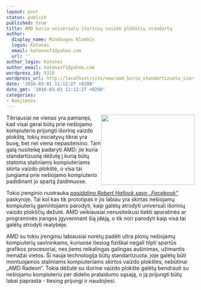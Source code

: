 ```yaml
---
layout: post
status: publish
published: true
title: AMD kuria universalų išorinių vaizdo plokščių standartą
author:
  display_name: Mindaugas Klumbis
  login: Katonas
  email: katonasf1@yahoo.com
  url: ''
author_login: Katonas
author_email: katonasf1@yahoo.com
wordpress_id: 9310
wordpress_url: http://localhost/site/new/amd_kuria_standartizuota_isoriniu_vaizdo_ploksciu_dezute/
date: '2016-03-01 11:12:27 +0200'
date_gmt: '2016-03-01 11:12:27 +0200'
categories:
- Naujienos
---
```

<p>
	<a href="http://technews.lt/userfiles/AMD-teases-graphics-amplifier.jpg"><img alt="" src="http://technews.lt/userfiles/AMD-teases-graphics-amplifier.jpg" style="width: 250px; height: 188px; float: right;" /></a>Tikriausiai ne vienas yra pamanęs, kad visai gerai būtų prie ne&scaron;iojamo kompiuterio prijungti i&scaron;orinę vaizdo plok&scaron;tę, tokių iniciatyvų tikrai yra buvę, bet nei viena nepasiteisino. Tam galą nusiteikę padaryti AMD: jie kuria standartizuotą dėžutę į kurią būtų statoma staliniams kompiuteriams skirta vaizdo plok&scaron;tė, o visa tai jungiama prie ne&scaron;iojamo kompiuterio padidinant jo spartą žaidimuose.</p>
<p>
	Tokio įrenginio nuotrauka <em><a href="https://www.facebook.com/photo.php?fbid=10206970028584056&amp;set=a.3640121236526.2151504.1079133132&amp;type=3&amp;theater">pasidalino Robert Hallock savo &bdquo;Facebook&ldquo;</a></em> paskyroje. Tai kol kas tik prototipas ir jis labiau yra skirtas ne&scaron;iojamų kompiuterių gamintojams parodyti, kaip galėtų atrodyti universali i&scaron;orinių vaizdo plok&scaron;čių dežutė. AMD veikiausiai nenusiteikusi tiekti aparatinės ar programinės įrangos įgyveninant &scaron;ią įdėją, o tik nori parodyti kaip visa tai galėtų atrodyti realybėje.</p>
<p>
	AMD su tokiu įrenginiu labiausiai norėtų padėti ultra plonų ne&scaron;iojamų kompiuterių savininkams, kuriuose tiesiog fizi&scaron;kai negali tilpti spartūs grafikos procesoriai, nes jiems reikalingas galingas au&scaron;inimas, užimantis nemažai vietos. &Scaron;i nauja technologija būtų standartizuota, joje galėtų būti montuojamos staliniams kompiuteriams skirtos vaizdo plok&scaron;tės, nebūtinai &bdquo;AMD Radeon&ldquo;. Tokia dėžutė su i&scaron;orine vaizdo plok&scaron;te galėtų bendrauti su ne&scaron;iojamu kompiuteriu per didelio pralaidumo sąsają, o ją prijungti būtų labai paprasta - tiesiog prijungi ir naudojiesi.</p>
